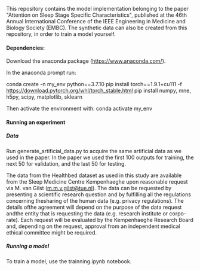 This repository contains the model implementation belonging to the paper "Attention on Sleep Stage Specific Characteristics", published at the 46th Annual International Conference of the IEEE Engineering in Medicine and Biology Society (EMBC).
The synthetic data can also be created from this repository, in order to train a model yourself. 

#### Dependencies:

Download the anaconda package (https://www.anaconda.com/).

In the anaconda prompt run:

conda create -n my_env python==3.7.10
pip install torch==1.9.1+cu111 -f https://download.pytorch.org/whl/torch_stable.html
pip install numpy, mne, h5py, scipy, matplotlib, sklearn

Then activate the environment with: conda activate my_env

#### Running an experiment

##### Data 
Run generate_artificial_data.py to acquire the same artificial data as we used in the paper.
In the paper we used the first 100 outputs for training, the next 50 for validation, and the last 50 for testing.

The data from the Healthbed dataset as used in this study are available from the Sleep Medicine Centre Kempenhaeghe upon reasonable request via M. van Gilst (m.m.v.gilst@tue.nl). The data can be requested by presenting a scientific research question and by fulfilling all the regulations concerning thesharing of the human data (e.g. privacy regulations). The details ofthe agreement will depend on the purpose of the data request andthe entity that is requesting the data (e.g. research institute or corpo-rate). Each request will be evaluated by the Kempenhaeghe Research Board and, depending on the request, approval from an independent medical ethical committee might be required.

##### Running a model
To train a model, use the trainning.ipynb notebook.

<!-- #### Citation
Please cite the following paper if you find this code useful in your work:

```
@inproceedings{huijben2023,
  title={Attention on Sleep Stage Specific Characteristics},
  author={Huijben, Iris AM and Overeem, Sebastiaan and Van Gilst, Merel M and Van Sloun, Ruud}, 
  booktitle={46th Annual International Conference of the IEEE Engineering in Medicine and Biology Society (EMBC)},
  pages={},
  year={2024},
}
``` -->

